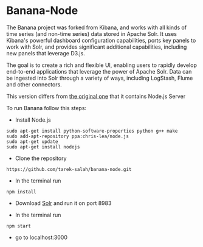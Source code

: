 # Banana-Node

The Banana project was forked from Kibana, and works with all kinds of time series (and non-time series) data stored in Apache Solr. It uses Kibana's powerful dashboard configuration capabilities, ports key panels to work with Solr, and provides significant additional capabilities, including new panels that leverage D3.js.

The goal is to create a rich and flexible UI, enabling users to rapidly develop end-to-end applications that leverage the power of Apache Solr. Data can be ingested into Solr through a variety of ways, including LogStash, Flume and other connectors.

This version differs from [the original one](https://github.com/LucidWorks/banana) that it contains Node.js Server

To run Banana follow this steps:

* Install Node.js
```
sudo apt-get install python-software-properties python g++ make
sudo add-apt-repository ppa:chris-lea/node.js
sudo apt-get update
sudo apt-get install nodejs
```
* Clone the repository
```
https://github.com/tarek-salah/banana-node.git
```

* In the terminal run 
```
npm install
```

* Download [Solr](http://lucene.apache.org/solr/) and run it on port 8983

* In the terminal run 
```
npm start
```

* go to localhost:3000
